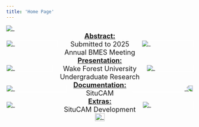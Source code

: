 ```yaml
---
title: 'Home Page'
---
```

<!-- markdownlint-disable MD033 -->

<img class="logo-light" src="Logo.png" alt="_" style="display: block;">
<div style="
display: flex;
align-items: center;
overflow: hidden;
justify-content: center;">
    <img src="abstract/fig1.png" alt="_"
    style="border: 1px solid white;
    max-width:  20em;
    flex: 1 1 0;
    min-width: 0;
    object-fit: contain;">
    <p style="
    margin: 0 0;
    font-size: 1.3em;
    margin-left: 1em; margin-right: 1em;
    flex: 0 0 auto;
    text-align: center">
        <a href="./abstract">
            <b>Abstract:</b><br>
        </a>
        Submitted to 2025<br>
        Annual BMES Meeting
    </p>
    <img src="abstract/fig5.png" alt="_" style="
    border: 1px solid white;
    max-width:  20em;
    flex: 1 1 0;
    min-width: 0;
    object-fit: contain;">
    </img>
</div>
<div style="
display: flex;
align-items: center;
overflow: hidden;
justify-content: center;">
    <img src="/ReuPowerPoint/image011.png" alt="_"style="
    border: 1px solid white;
    max-width:  20em;
    flex: 1 1 0;
    min-width: 0;
    object-fit: contain;">
    </img>
    <p style="
    margin: 0 0;
    font-size: 1.3em;
    margin-left: 1em; margin-right: 1em;
    flex: 0 0 auto;
    text-align: center">
        <a href="./reupowerpoint">
            <b>Presentation:</b><br>
        </a>
        Wake Forest University<br>
        Undergraduate Research
    </p>
    <img src="/ReuPowerPoint/image015.png" alt="_" style="
    border: 1px solid white;
    max-width:  20em;
    flex: 1 1 0;
    min-width: 0;
    object-fit: contain;">
    </img>
</div>
<div style="
display: flex;
align-items: center;
overflow: hidden;
justify-content: center;">
    <img src="Logo.png" alt="_" style="
        max-width:  20em;
        flex: 1 1 0;
        min-width: 0;
        object-fit: contain;
        border: 1px solid white;
    ">
    </img>
    <p style="
    margin: 0 0;
    font-size: 1.3em;
    margin-left: 1em; margin-right: 1em;
    flex: 0 0 auto;
    text-align: center">
        <a href="./situcamdocumentation">
            <b>Documentation:</b><br>
        </a>
        SituCAM
    </p>
    <img src="Logo.png" alt="_" style="
    max-width:  20em;
    flex: 1 1 0;
    min-width: 0;
    object-fit: contain;
    transform: scaleX(-1);
    border: 1px solid white;">
    </img>
</div>
<div style="
display: flex;
align-items: center;
overflow: hidden;
justify-content: center;">
    <img src="/Extras/image%20(2).png" alt="_" style="
    max-width:  20em;
    flex: 1 1 0;
    min-width: 0;
    border: 1px solid white;
    object-fit: contain;">
    </img>
    <p style="
    margin: 0 0;
    font-size: 1.3em;
    margin-left: 1em; margin-right: 1em;
    flex: 0 0 auto;
    text-align: center">
        <a href="./extras">
            <b>Extras:</b><br>
        </a>
        SituCAM Development
    </p>
    <img src="/Extras/image%20(9).png" alt="_" style="
    border: 1px solid white;
    max-width:  20em;
    flex: 1 1 0;
    min-width: 0;
    object-fit: contain;">
    </img>
</div>
<a href="https://safiyamhart.weebly.com/blog/frame-animation"
target="_blank" rel="noopener noreferrer"
style="
display: block;
width: fit-content;
margin: 0 auto;">
    <img src="cat-w-wings_orig.gif" alt="_"
    class="cat-with-wings"
    style="
    max-width: min(80vw, 30em);
    height: fit-content;">
    </img>
</a>

